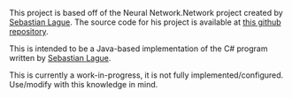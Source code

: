 This project is based off of the Neural Network.Network project created by [Sebastian Lague](https://www.youtube.com/c/SebastianLague). The source code for his project is available at [this github repository](https://github.com/SebLague/Neural-Network-Experiments).

This is intended to be a Java-based implementation of the C# program written by [Sebastian Lague](https://www.youtube.com/c/SebastianLague).

This is currently a work-in-progress, it is not fully implemented/configured. Use/modify with this knowledge in mind.
